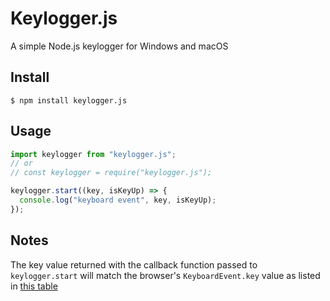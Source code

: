# Keylogger.js

A simple Node.js keylogger for Windows and macOS

## Install

```
$ npm install keylogger.js
```

## Usage

```ts
import keylogger from "keylogger.js";
// or
// const keylogger = require("keylogger.js");

keylogger.start((key, isKeyUp) => {
  console.log("keyboard event", key, isKeyUp);
});
```

## Notes

The key value returned with the callback function passed to `keylogger.start` will match the browser's `KeyboardEvent.key` value as listed in [this table](https://developer.mozilla.org/en-US/docs/Web/API/KeyboardEvent/key/Key_Values)
